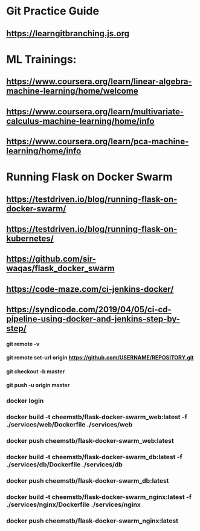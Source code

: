 # Git Practice Guide
## https://learngitbranching.js.org

# ML Trainings:
## https://www.coursera.org/learn/linear-algebra-machine-learning/home/welcome
## https://www.coursera.org/learn/multivariate-calculus-machine-learning/home/info
## https://www.coursera.org/learn/pca-machine-learning/home/info


# Running Flask on Docker Swarm
## https://testdriven.io/blog/running-flask-on-docker-swarm/
## https://testdriven.io/blog/running-flask-on-kubernetes/
## https://github.com/sir-waqas/flask_docker_swarm
## https://code-maze.com/ci-jenkins-docker/
## https://syndicode.com/2019/04/05/ci-cd-pipeline-using-docker-and-jenkins-step-by-step/

#### git remote -v
#### git remote set-url origin https://github.com/USERNAME/REPOSITORY.git
#### git checkout -b master
#### git push -u origin master

### docker login

### docker build -t cheemstb/flask-docker-swarm_web:latest -f ./services/web/Dockerfile ./services/web
### docker push cheemstb/flask-docker-swarm_web:latest

### docker build -t cheemstb/flask-docker-swarm_db:latest -f ./services/db/Dockerfile ./services/db
### docker push cheemstb/flask-docker-swarm_db:latest

### docker build -t cheemstb/flask-docker-swarm_nginx:latest -f ./services/nginx/Dockerfile ./services/nginx
### docker push cheemstb/flask-docker-swarm_nginx:latest


